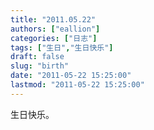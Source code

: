 ```yaml
---
title: "2011.05.22"
authors: ["eallion"]
categories: ["日志"]
tags: ["生日","生日快乐"]
draft: false
slug: "birth"
date: "2011-05-22 15:25:00"
lastmod: "2011-05-22 15:25:00"
---
```


生日快乐。
